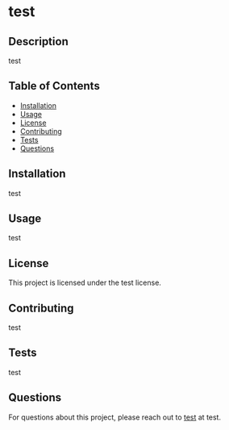 
# test

## Description
test

## Table of Contents
- [Installation](#installation)
- [Usage](#usage)
- [License](#license)
- [Contributing](#contributing)
- [Tests](#tests)
- [Questions](#questions)

## Installation
test

## Usage
test

## License
This project is licensed under the test license.

## Contributing
test

## Tests
test

## Questions
For questions about this project, please reach out to [test](https://github.com/test) at test.
